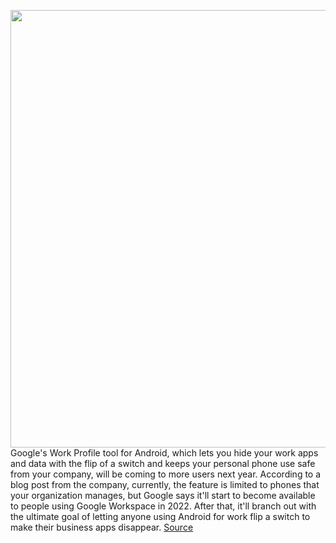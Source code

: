 <img src='https://cdn.vox-cdn.com/thumbor/cyxnpziHpDSbo41s8Q80c-j3chg=/0x0:1470x856/1200x800/filters:focal(596x293:844x541)/cdn.vox-cdn.com/uploads/chorus_image/image/70026356/Screen_Shot_2021_10_20_at_2.25.01_PM.0.png' width='700px' /><br/>
Google's Work Profile tool for Android, which lets you hide your work apps and data with the flip of a switch and keeps your personal phone use safe from your company, will be coming to more users next year. According to a blog post from the company, currently, the feature is limited to phones that your organization manages, but Google says it'll start to become available to people using Google Workspace in 2022. After that, it'll branch out with the ultimate goal of letting anyone using Android for work flip a switch to make their business apps disappear.
<a href='https://www.theverge.com/2021/10/21/22737060/google-work-personal-life-android-12-enterprise-authentication-integration-bounty'> Source <a/>